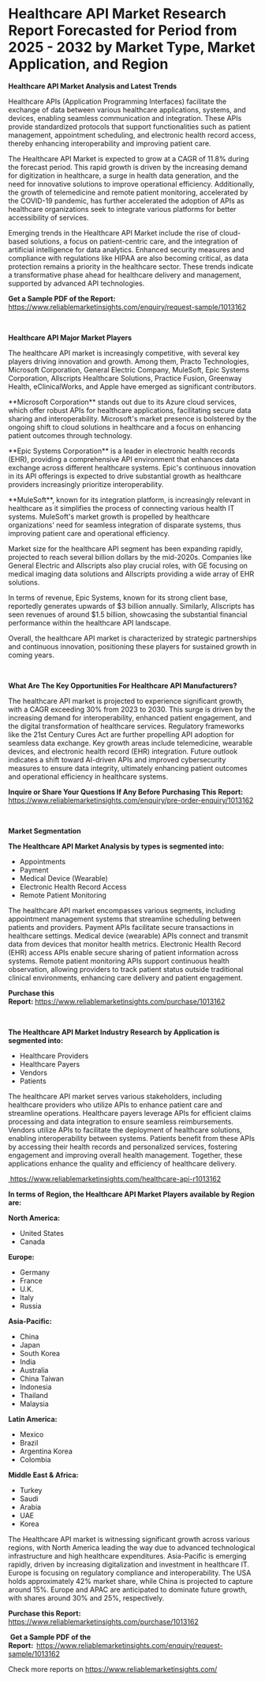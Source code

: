 <p><h1>Healthcare API Market Research Report Forecasted for Period from 2025 -  2032 by Market Type, Market Application, and Region</h1></p><p><strong>Healthcare API Market Analysis and Latest Trends</strong></p>
<p><p>Healthcare APIs (Application Programming Interfaces) facilitate the exchange of data between various healthcare applications, systems, and devices, enabling seamless communication and integration. These APIs provide standardized protocols that support functionalities such as patient management, appointment scheduling, and electronic health record access, thereby enhancing interoperability and improving patient care.</p><p>The Healthcare API Market is expected to grow at a CAGR of 11.8% during the forecast period. This rapid growth is driven by the increasing demand for digitization in healthcare, a surge in health data generation, and the need for innovative solutions to improve operational efficiency. Additionally, the growth of telemedicine and remote patient monitoring, accelerated by the COVID-19 pandemic, has further accelerated the adoption of APIs as healthcare organizations seek to integrate various platforms for better accessibility of services.</p><p>Emerging trends in the Healthcare API Market include the rise of cloud-based solutions, a focus on patient-centric care, and the integration of artificial intelligence for data analytics. Enhanced security measures and compliance with regulations like HIPAA are also becoming critical, as data protection remains a priority in the healthcare sector. These trends indicate a transformative phase ahead for healthcare delivery and management, supported by advanced API technologies.</p></p>
<p><strong>Get a Sample PDF of the Report:&nbsp;</strong> <a href="https://www.reliablemarketinsights.com/enquiry/request-sample/1013162?utm_campaign=3014&utm_medium=2&utm_source=Github&utm_content=ia&utm_term=06032025&utm_id=healthcare-api">https://www.reliablemarketinsights.com/enquiry/request-sample/1013162</a></p>
<p>&nbsp;</p>
<p><strong>Healthcare API Major Market Players</strong></p>
<p><p>The healthcare API market is increasingly competitive, with several key players driving innovation and growth. Among them, Practo Technologies, Microsoft Corporation, General Electric Company, MuleSoft, Epic Systems Corporation, Allscripts Healthcare Solutions, Practice Fusion, Greenway Health, eClinicalWorks, and Apple have emerged as significant contributors.</p><p>**Microsoft Corporation** stands out due to its Azure cloud services, which offer robust APIs for healthcare applications, facilitating secure data sharing and interoperability. Microsoft's market presence is bolstered by the ongoing shift to cloud solutions in healthcare and a focus on enhancing patient outcomes through technology. </p><p>**Epic Systems Corporation** is a leader in electronic health records (EHR), providing a comprehensive API environment that enhances data exchange across different healthcare systems. Epic's continuous innovation in its API offerings is expected to drive substantial growth as healthcare providers increasingly prioritize interoperability. </p><p>**MuleSoft**, known for its integration platform, is increasingly relevant in healthcare as it simplifies the process of connecting various health IT systems. MuleSoft's market growth is propelled by healthcare organizations' need for seamless integration of disparate systems, thus improving patient care and operational efficiency.</p><p>Market size for the healthcare API segment has been expanding rapidly, projected to reach several billion dollars by the mid-2020s. Companies like General Electric and Allscripts also play crucial roles, with GE focusing on medical imaging data solutions and Allscripts providing a wide array of EHR solutions. </p><p>In terms of revenue, Epic Systems, known for its strong client base, reportedly generates upwards of $3 billion annually. Similarly, Allscripts has seen revenues of around $1.5 billion, showcasing the substantial financial performance within the healthcare API landscape.</p><p>Overall, the healthcare API market is characterized by strategic partnerships and continuous innovation, positioning these players for sustained growth in coming years.</p></p>
<p>&nbsp;</p>
<p><strong>What Are The Key Opportunities For Healthcare API Manufacturers?</strong></p>
<p><p>The healthcare API market is projected to experience significant growth, with a CAGR exceeding 30% from 2023 to 2030. This surge is driven by the increasing demand for interoperability, enhanced patient engagement, and the digital transformation of healthcare services. Regulatory frameworks like the 21st Century Cures Act are further propelling API adoption for seamless data exchange. Key growth areas include telemedicine, wearable devices, and electronic health record (EHR) integration. Future outlook indicates a shift toward AI-driven APIs and improved cybersecurity measures to ensure data integrity, ultimately enhancing patient outcomes and operational efficiency in healthcare systems.</p></p>
<p><strong>Inquire or Share Your Questions If Any Before Purchasing This Report:</strong> <a href="https://www.reliablemarketinsights.com/enquiry/pre-order-enquiry/1013162?utm_campaign=3014&utm_medium=2&utm_source=Github&utm_content=ia&utm_term=06032025&utm_id=healthcare-api">https://www.reliablemarketinsights.com/enquiry/pre-order-enquiry/1013162</a></p>
<p>&nbsp;</p>
<p><strong>Market Segmentation</strong></p>
<p><strong>The Healthcare API Market Analysis by types is segmented into:</strong></p>
<p><ul><li>Appointments</li><li>Payment</li><li>Medical Device (Wearable)</li><li>Electronic Health Record Access</li><li>Remote Patient Monitoring</li></ul></p>
<p><p>The healthcare API market encompasses various segments, including appointment management systems that streamline scheduling between patients and providers. Payment APIs facilitate secure transactions in healthcare settings. Medical device (wearable) APIs connect and transmit data from devices that monitor health metrics. Electronic Health Record (EHR) access APIs enable secure sharing of patient information across systems. Remote patient monitoring APIs support continuous health observation, allowing providers to track patient status outside traditional clinical environments, enhancing care delivery and patient engagement.</p></p>
<p><strong>Purchase this Report:&nbsp;</strong><a href="https://www.reliablemarketinsights.com/purchase/1013162?utm_campaign=3014&utm_medium=2&utm_source=Github&utm_content=ia&utm_term=06032025&utm_id=healthcare-api">https://www.reliablemarketinsights.com/purchase/1013162</a></p>
<p>&nbsp;</p>
<p><strong>The Healthcare API Market Industry Research by Application is segmented into:</strong></p>
<p><ul><li>Healthcare Providers</li><li>Healthcare Payers</li><li>Vendors</li><li>Patients</li></ul></p>
<p><p>The healthcare API market serves various stakeholders, including healthcare providers who utilize APIs to enhance patient care and streamline operations. Healthcare payers leverage APIs for efficient claims processing and data integration to ensure seamless reimbursements. Vendors utilize APIs to facilitate the deployment of healthcare solutions, enabling interoperability between systems. Patients benefit from these APIs by accessing their health records and personalized services, fostering engagement and improving overall health management. Together, these applications enhance the quality and efficiency of healthcare delivery.</p></p>
<p><a href="https://www.reliablemarketinsights.com/healthcare-api-r1013162?utm_campaign=3014&utm_medium=2&utm_source=Github&utm_content=ia&utm_term=06032025&utm_id=healthcare-api">&nbsp;https://www.reliablemarketinsights.com/healthcare-api-r1013162</a></p>
<p><strong>In terms of Region, the Healthcare API Market Players available by Region are:</strong></p>
<p>
    <p> <strong> North America: </strong>
        <ul>
            <li>United States</li>
            <li>Canada</li>
        </ul>
        </p> 
    <p> <strong> Europe: </strong>
        <ul>
            <li>Germany</li>
            <li>France</li>
            <li>U.K.</li>
            <li>Italy</li>
            <li>Russia</li>
        </ul>
        </p> 
    <p> <strong> Asia-Pacific: </strong>
        <ul>
            <li>China</li>
            <li>Japan</li>
            <li>South Korea</li>
            <li>India</li>
            <li>Australia</li>
            <li>China Taiwan</li>
            <li>Indonesia</li>
            <li>Thailand</li>
            <li>Malaysia</li>
        </ul>
        </p> 
    <p> <strong> Latin America: </strong>
        <ul>
            <li>Mexico</li>
            <li>Brazil</li>
            <li>Argentina Korea</li>
            <li>Colombia</li>
        </ul>
        </p> 
    <p> <strong> Middle East & Africa: </strong>
        <ul>
            <li>Turkey</li>
            <li>Saudi</li>
            <li>Arabia</li>
            <li>UAE</li>
            <li>Korea</li>
        </ul>
    </p>
    </p>
<p><p>The Healthcare API market is witnessing significant growth across various regions, with North America leading the way due to advanced technological infrastructure and high healthcare expenditures. Asia-Pacific is emerging rapidly, driven by increasing digitalization and investment in healthcare IT. Europe is focusing on regulatory compliance and interoperability. The USA holds approximately 42% market share, while China is projected to capture around 15%. Europe and APAC are anticipated to dominate future growth, with shares around 30% and 25%, respectively.</p></p>
<p><strong>Purchase this Report: </strong><a href="https://www.reliablemarketinsights.com/purchase/1013162?utm_campaign=3014&utm_medium=2&utm_source=Github&utm_content=ia&utm_term=06032025&utm_id=healthcare-api">https://www.reliablemarketinsights.com/purchase/1013162</a></p>
<p>&nbsp;<strong>Get a Sample PDF of the Report:&nbsp;&nbsp;</strong><a href="https://www.reliablemarketinsights.com/enquiry/request-sample/1013162?utm_campaign=3014&utm_medium=2&utm_source=Github&utm_content=ia&utm_term=06032025&utm_id=healthcare-api">https://www.reliablemarketinsights.com/enquiry/request-sample/1013162</a></p>
<p><strong></strong></p>
<p>Check more reports on <a href="https://www.reliablemarketinsights.com/?utm_campaign=3014&utm_medium=2&utm_source=Github&utm_content=ia&utm_term=06032025&utm_id=healthcare-api">https://www.reliablemarketinsights.com/</a></p>